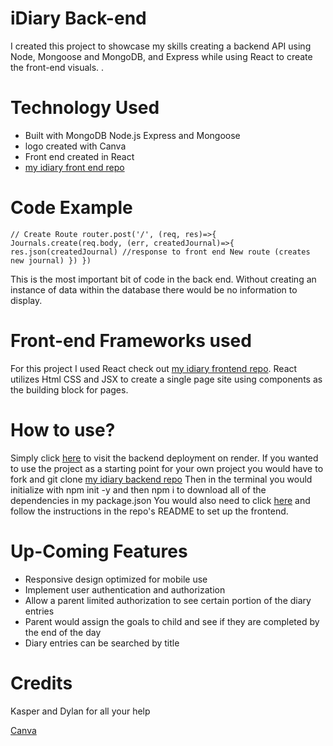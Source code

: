 # iDiary Back-end
 I created this project to showcase my skills creating a backend API using Node, Mongoose and MongoDB, and Express while using React to create the front-end visuals. .


# Technology Used
- Built with MongoDB Node.js Express and Mongoose
- logo created with Canva
- Front end created in React
- [my idiary front end repo](https://github.com/AshleyOliver218/idiary-frontend.git)


# Code Example
`// Create Route
router.post('/', (req, res)=>{
    Journals.create(req.body, (err, createdJournal)=>{
        res.json(createdJournal) //response to front end New route (creates new journal)
    })
})`
  
This is the most important bit of code in the back end. Without creating an instance of data within the database there would be no information to display.

# Front-end Frameworks used
For this project I used React check out [my idiary frontend repo](https://github.com/AshleyOliver218/idiary-frontend.git). React utilizes Html CSS and JSX to create a single page site using components as the building block for pages.

# How to use?
Simply click [here](https://idiary-mongoose.onrender.com/) to visit the backend deployment on render.
If you wanted to use the project as a starting point for your own project you would have to fork and git clone [my idiary backend repo](https://github.com/AshleyOliver218/idiary-backend.git) Then in the terminal you would initialize with npm init -y and then npm i to download all of the dependencies in my package.json
You would also need to click [here](https://github.com/AshleyOliver218/idiary-frontend.git) and follow the instructions in the repo's README to set up the frontend.

# Up-Coming Features
- Responsive design optimized for mobile use
- Implement user authentication and authorization
- Allow a parent limited authorization to see certain portion of the diary entries
- Parent would assign the goals to child and see if they are completed by the end of the day
- Diary entries can be searched by title

# Credits
Kasper and Dylan for all your help

 [Canva](https://www.canva.com)